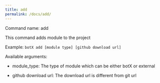 ```yaml
---
title: add
permalink: /docs/add/
---
```

Command name: add

This command adds module to the project

Example: `botX add [module type] [github download url]`

Available arguments: 

* module_type: The type of module which can be either botX or external

* github download url: The download url is different from git url


